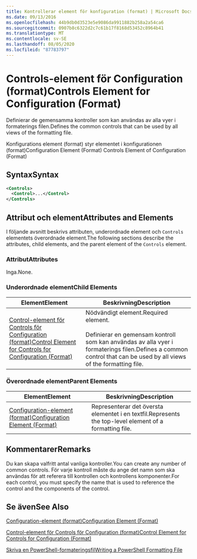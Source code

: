 ```yaml
---
title: Kontrollerar element för konfiguration (format) | Microsoft Docs
ms.date: 09/13/2016
ms.openlocfilehash: 44b9db0d3523e5e9086da9911882b258a2a54ca6
ms.sourcegitcommit: 0907b8c6322d2c7c61b17f8168d53452c8964b41
ms.translationtype: MT
ms.contentlocale: sv-SE
ms.lasthandoff: 08/05/2020
ms.locfileid: "87783797"
---
```

# <a name="controls-element-for-configuration-format"></a><span data-ttu-id="a1bb5-102">Controls-element för Configuration (format)</span><span class="sxs-lookup"><span data-stu-id="a1bb5-102">Controls Element for Configuration (Format)</span></span>

<span data-ttu-id="a1bb5-103">Definierar de gemensamma kontroller som kan användas av alla vyer i formaterings filen.</span><span class="sxs-lookup"><span data-stu-id="a1bb5-103">Defines the common controls that can be used by all views of the formatting file.</span></span>

<span data-ttu-id="a1bb5-104">Konfigurations element (format) styr elementet i konfigurationen (format)</span><span class="sxs-lookup"><span data-stu-id="a1bb5-104">Configuration Element (Format) Controls Element of Configuration (Format)</span></span>

## <a name="syntax"></a><span data-ttu-id="a1bb5-105">Syntax</span><span class="sxs-lookup"><span data-stu-id="a1bb5-105">Syntax</span></span>

```xml
<Controls>
  <Control>...</Control>
</Controls>
```

## <a name="attributes-and-elements"></a><span data-ttu-id="a1bb5-106">Attribut och element</span><span class="sxs-lookup"><span data-stu-id="a1bb5-106">Attributes and Elements</span></span>

<span data-ttu-id="a1bb5-107">I följande avsnitt beskrivs attributen, underordnade element och `Controls` elementets överordnade element.</span><span class="sxs-lookup"><span data-stu-id="a1bb5-107">The following sections describe the attributes, child elements, and the parent element of the `Controls` element.</span></span>

### <a name="attributes"></a><span data-ttu-id="a1bb5-108">Attribut</span><span class="sxs-lookup"><span data-stu-id="a1bb5-108">Attributes</span></span>

<span data-ttu-id="a1bb5-109">Inga.</span><span class="sxs-lookup"><span data-stu-id="a1bb5-109">None.</span></span>

### <a name="child-elements"></a><span data-ttu-id="a1bb5-110">Underordnade element</span><span class="sxs-lookup"><span data-stu-id="a1bb5-110">Child Elements</span></span>

|<span data-ttu-id="a1bb5-111">Element</span><span class="sxs-lookup"><span data-stu-id="a1bb5-111">Element</span></span>|<span data-ttu-id="a1bb5-112">Beskrivning</span><span class="sxs-lookup"><span data-stu-id="a1bb5-112">Description</span></span>|
|-------------|-----------------|
|[<span data-ttu-id="a1bb5-113">Control-element för Controls för Configuration (format)</span><span class="sxs-lookup"><span data-stu-id="a1bb5-113">Control Element for Controls for Configuration (Format)</span></span>](./control-element-for-controls-for-configuration-format.md)|<span data-ttu-id="a1bb5-114">Nödvändigt element.</span><span class="sxs-lookup"><span data-stu-id="a1bb5-114">Required element.</span></span><br /><br /> <span data-ttu-id="a1bb5-115">Definierar en gemensam kontroll som kan användas av alla vyer i formaterings filen.</span><span class="sxs-lookup"><span data-stu-id="a1bb5-115">Defines a common control that can be used by all views of the formatting file.</span></span>|

### <a name="parent-elements"></a><span data-ttu-id="a1bb5-116">Överordnade element</span><span class="sxs-lookup"><span data-stu-id="a1bb5-116">Parent Elements</span></span>

|<span data-ttu-id="a1bb5-117">Element</span><span class="sxs-lookup"><span data-stu-id="a1bb5-117">Element</span></span>|<span data-ttu-id="a1bb5-118">Beskrivning</span><span class="sxs-lookup"><span data-stu-id="a1bb5-118">Description</span></span>|
|-------------|-----------------|
|[<span data-ttu-id="a1bb5-119">Configuration-element (format)</span><span class="sxs-lookup"><span data-stu-id="a1bb5-119">Configuration Element (Format)</span></span>](./configuration-element-format.md)|<span data-ttu-id="a1bb5-120">Representerar det översta elementet i en textfil.</span><span class="sxs-lookup"><span data-stu-id="a1bb5-120">Represents the top-level element of a formatting file.</span></span>|

## <a name="remarks"></a><span data-ttu-id="a1bb5-121">Kommentarer</span><span class="sxs-lookup"><span data-stu-id="a1bb5-121">Remarks</span></span>

<span data-ttu-id="a1bb5-122">Du kan skapa valfritt antal vanliga kontroller.</span><span class="sxs-lookup"><span data-stu-id="a1bb5-122">You can create any number of common controls.</span></span> <span data-ttu-id="a1bb5-123">För varje kontroll måste du ange det namn som ska användas för att referera till kontrollen och kontrollens komponenter.</span><span class="sxs-lookup"><span data-stu-id="a1bb5-123">For each control, you must specify the name that is used to reference the control and the components of the control.</span></span>

## <a name="see-also"></a><span data-ttu-id="a1bb5-124">Se även</span><span class="sxs-lookup"><span data-stu-id="a1bb5-124">See Also</span></span>

[<span data-ttu-id="a1bb5-125">Configuration-element (format)</span><span class="sxs-lookup"><span data-stu-id="a1bb5-125">Configuration Element (Format)</span></span>](./configuration-element-format.md)

[<span data-ttu-id="a1bb5-126">Control-element för Controls för Configuration (format)</span><span class="sxs-lookup"><span data-stu-id="a1bb5-126">Control Element for Controls for Configuration (Format)</span></span>](./control-element-for-controls-for-configuration-format.md)

[<span data-ttu-id="a1bb5-127">Skriva en PowerShell-formateringsfil</span><span class="sxs-lookup"><span data-stu-id="a1bb5-127">Writing a PowerShell Formatting File</span></span>](./writing-a-powershell-formatting-file.md)
